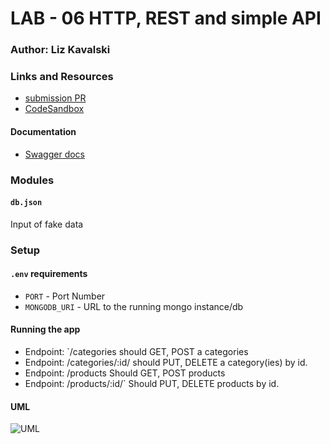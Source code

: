 # LAB - 06 HTTP, REST and simple API

### Author: Liz Kavalski

### Links and Resources
* [submission PR](https://github.com/liz-kavalski-401-advanced-javascript/lab-06-simple-api/pull/3)
* [CodeSandbox](https://codesandbox.io/s/api-client-o2c16) 

#### Documentation
* [Swagger docs](https://app.swaggerhub.com/apis/lizkavalski/lab-06-simple-api/0.1) 

### Modules
#### `db.json`
Input of fake data

### Setup
#### `.env` requirements
* `PORT` - Port Number
* `MONGODB_URI` - URL to the running mongo instance/db

#### Running the app
* Endpoint: `/categories 
 should GET, POST a categories
* Endpoint: /categories/:id/ 
should PUT, DELETE a category(ies) by id.
* Endpoint: /products 
Should GET, POST products
* Endpoint: /products/:id/`
Should PUT, DELETE products by id.
  

#### UML
![UML](https://github.com/liz-kavalski-401-advanced-javascript/lab-06-simple-api/blob/master/UML-lab6.jpg)
